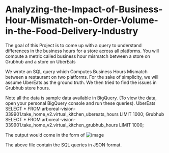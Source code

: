 # Analyzing-the-Impact-of-Business-Hour-Mismatch-on-Order-Volume-in-the-Food-Delivery-Industry
The goal of this Project is to come up with a query to understand differences in the business hours for a store across all platforms. You will compute a metric called business hour mismatch between a store on Grubhub and a store on UberEats

We wrote an SQL query which Computes Business Hours Mismatch between a restaurant on two platforms. For the sake of simplicity, we will assume UberEats as the ground truth. We then tried to find the issues in Grubhub store hours. 

Note all the data is sample data available in BigQuery. (To view the data, open your personal BigQuery console and run these queries).
UberEats
SELECT * FROM arboreal-vision-339901.take_home_v2.virtual_kitchen_ubereats_hours LIMIT 1000;
Grubhub
SELECT * FROM arboreal-vision-339901.take_home_v2.virtual_kitchen_grubhub_hours LIMIT 1000;

The output would come in the form of 
![image](https://github.com/mishra169/Analyzing-the-Impact-of-Business-Hour-Mismatch-on-Order-Volume-in-the-Food-Delivery-Industry/assets/104723673/5fd36d35-1d1b-4de2-886f-241c8c27969a)

The above file contain the SQL queries in JSON format.


